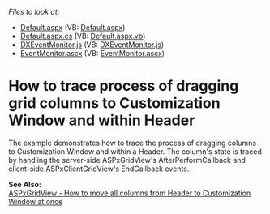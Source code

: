 <!-- default file list -->
*Files to look at*:

* [Default.aspx](./CS/WebSite/Default.aspx) (VB: [Default.aspx](./VB/WebSite/Default.aspx))
* [Default.aspx.cs](./CS/WebSite/Default.aspx.cs) (VB: [Default.aspx.vb](./VB/WebSite/Default.aspx.vb))
* [DXEventMonitor.js](./CS/WebSite/DXEventMonitor.js) (VB: [DXEventMonitor.js](./VB/WebSite/DXEventMonitor.js))
* [EventMonitor.ascx](./CS/WebSite/EventMonitor.ascx) (VB: [EventMonitor.ascx](./VB/WebSite/EventMonitor.ascx))
<!-- default file list end -->
# How to trace process of dragging grid columns to Customization Window and within Header


<p>The example demonstrates how to trace the process of dragging columns to Customization Window and within a Header. The column's state is traced by handling the server-side ASPxGridView's AfterPerformCallback  and client-side ASPxClientGridView's EndCallback events.</p><p><strong>See </strong><strong>Also:</strong><strong><br />
</strong><a href="https://www.devexpress.com/Support/Center/p/E3031">ASPxGridView - How to move all columns from Header to Customization Window at once</a></p>

<br/>


